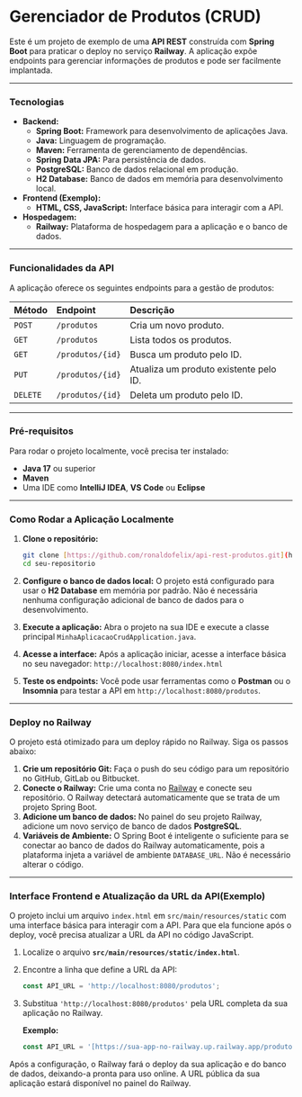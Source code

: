 # Gerenciador de Produtos (CRUD)

Este é um projeto de exemplo de uma **API REST** construída com **Spring Boot** para praticar o deploy no serviço **Railway**. A aplicação expõe endpoints para gerenciar informações de produtos e pode ser facilmente implantada.

---

### Tecnologias

* **Backend:**
    * **Spring Boot:** Framework para desenvolvimento de aplicações Java.
    * **Java:** Linguagem de programação.
    * **Maven:** Ferramenta de gerenciamento de dependências.
    * **Spring Data JPA:** Para persistência de dados.
    * **PostgreSQL:** Banco de dados relacional em produção.
    * **H2 Database:** Banco de dados em memória para desenvolvimento local.
* **Frontend (Exemplo):**
    * **HTML, CSS, JavaScript:** Interface básica para interagir com a API.
* **Hospedagem:**
    * **Railway:** Plataforma de hospedagem para a aplicação e o banco de dados.

---

### Funcionalidades da API

A aplicação oferece os seguintes endpoints para a gestão de produtos:

| Método | Endpoint | Descrição |
| :--- | :--- | :--- |
| `POST` | `/produtos` | Cria um novo produto. |
| `GET` | `/produtos` | Lista todos os produtos. |
| `GET` | `/produtos/{id}` | Busca um produto pelo ID. |
| `PUT` | `/produtos/{id}` | Atualiza um produto existente pelo ID. |
| `DELETE` | `/produtos/{id}` | Deleta um produto pelo ID. |

---

### Pré-requisitos

Para rodar o projeto localmente, você precisa ter instalado:

* **Java 17** ou superior
* **Maven**
* Uma IDE como **IntelliJ IDEA**, **VS Code** ou **Eclipse**

---

### Como Rodar a Aplicação Localmente

1.  **Clone o repositório:**
    ```bash
    git clone [https://github.com/ronaldofelix/api-rest-produtos.git](https://github.com/ronaldofelix/api-rest-produtos.git)
    cd seu-repositorio
    ```

2.  **Configure o banco de dados local:**
    O projeto está configurado para usar o **H2 Database** em memória por padrão. Não é necessária nenhuma configuração adicional de banco de dados para o desenvolvimento.

3.  **Execute a aplicação:**
    Abra o projeto na sua IDE e execute a classe principal `MinhaAplicacaoCrudApplication.java`.

4.  **Acesse a interface:**
    Após a aplicação iniciar, acesse a interface básica no seu navegador: `http://localhost:8080/index.html`

5.  **Teste os endpoints:**
    Você pode usar ferramentas como o **Postman** ou o **Insomnia** para testar a API em `http://localhost:8080/produtos`.

---

### Deploy no Railway

O projeto está otimizado para um deploy rápido no Railway. Siga os passos abaixo:

1.  **Crie um repositório Git:** Faça o push do seu código para um repositório no GitHub, GitLab ou Bitbucket.
2.  **Conecte o Railway:** Crie uma conta no [Railway](https://railway.app/) e conecte seu repositório. O Railway detectará automaticamente que se trata de um projeto Spring Boot.
3.  **Adicione um banco de dados:** No painel do seu projeto Railway, adicione um novo serviço de banco de dados **PostgreSQL**.
4.  **Variáveis de Ambiente:** O Spring Boot é inteligente o suficiente para se conectar ao banco de dados do Railway automaticamente, pois a plataforma injeta a variável de ambiente `DATABASE_URL`. Não é necessário alterar o código.

---

### Interface Frontend e Atualização da URL da API(Exemplo)

O projeto inclui um arquivo `index.html` em `src/main/resources/static` com uma interface básica para interagir com a API. Para que ela funcione após o deploy, você precisa atualizar a URL da API no código JavaScript.

1.  Localize o arquivo **`src/main/resources/static/index.html`**.
2.  Encontre a linha que define a URL da API:
    ```javascript
    const API_URL = 'http://localhost:8080/produtos';
    ```
3.  Substitua `'http://localhost:8080/produtos'` pela URL completa da sua aplicação no Railway.

    **Exemplo:**
    ```javascript
    const API_URL = '[https://sua-app-no-railway.up.railway.app/produtos](https://sua-app-no-railway.up.railway.app/produtos)';
    ```

Após a configuração, o Railway fará o deploy da sua aplicação e do banco de dados, deixando-a pronta para uso online. A URL pública da sua aplicação estará disponível no painel do Railway.